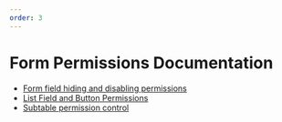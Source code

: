 ```yaml
---
order: 3
---
```


# Form Permissions Documentation

- [Form field hiding and disabling permissions](https://help.jeecg.com/vue3/auth/form.html)
- [List Field and Button Permissions](https://help.jeecg.com/vue3/auth/list.html)
- [Subtable permission control](https://help.jeecg.com/vue3/auth/subtable.html)
